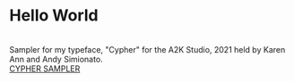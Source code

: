 # Hello World
<br/>Sampler for my typeface, "Cypher" for the A2K Studio, 2021 held by Karen Ann and Andy Simionato.<br/>
[CYPHER SAMPLER](httpss://naman-420.github.io/A2K-Studio/cypher/)<br/>
